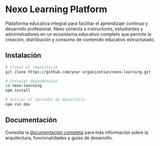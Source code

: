
# Nexo Learning Platform

Plataforma educativa integral para facilitar el aprendizaje continuo y desarrollo profesional. Nexo conecta a instructores, estudiantes y administradores en un ecosistema educativo completo que permite la creación, distribución y consumo de contenido educativo estructurado.

## Instalación

```bash
# Clonar el repositorio
git clone https://github.com/your-organization/nexo-learning.git

# Instalar dependencias
cd nexo-learning
npm install

# Iniciar el servidor de desarrollo
npm run dev
```

## Documentación

Consulta la [documentación completa](docs/index.md) para más información sobre la arquitectura, funcionalidades y guías de desarrollo.
